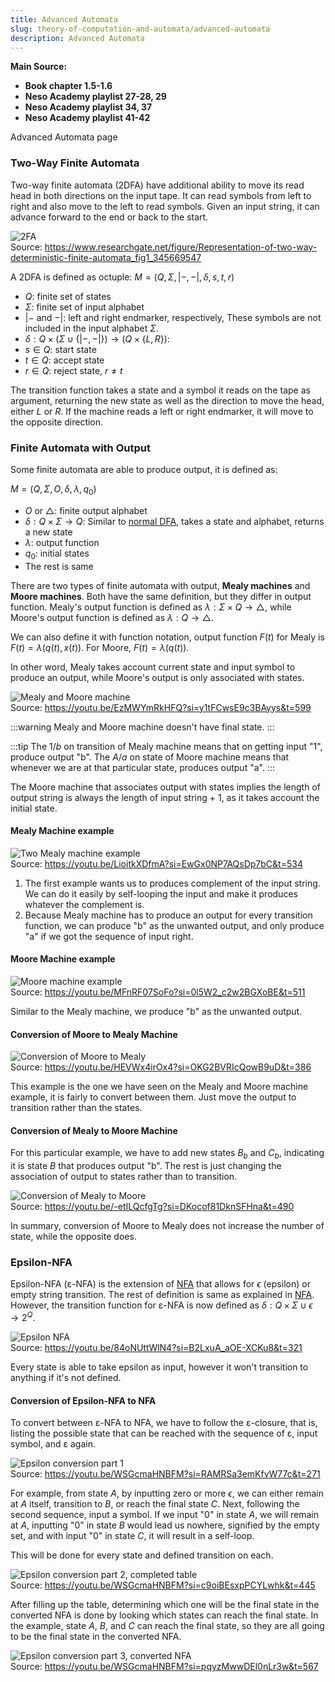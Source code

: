 ```yaml
---
title: Advanced Automata
slug: theory-of-computation-and-automata/advanced-automata
description: Advanced Automata
---
```


**Main Source:**

- **Book chapter 1.5-1.6**
- **Neso Academy playlist 27-28, 29**
- **Neso Academy playlist 34, 37**
- **Neso Academy playlist 41-42**

Advanced Automata page

### Two-Way Finite Automata

Two-way finite automata (2DFA) have additional ability to move its read head in both directions on the input tape. It can read symbols from left to right and also move to the left to read symbols. Given an input string, it can advance forward to the end or back to the start.

![2FA](./2fa.png)  
Source: https://www.researchgate.net/figure/Representation-of-two-way-deterministic-finite-automata_fig1_345669547

A 2DFA is defined as octuple: $M = (Q, \Sigma, |-, -|, \delta, s, t, r)$

- $Q$: finite set of states
- $\Sigma$: finite set of input alphabet
- $|-$ and $-|$: left and right endmarker, respectively, These symbols are not included in the input alphabet $\Sigma$.
- $\delta: Q \times (\Sigma \cup \{|-, -|\}) \rightarrow (Q \times \{L, R\})$:
- $s \in Q$: start state
- $t \in Q$: accept state
- $r \in Q$: reject state, $r \ne t$

The transition function takes a state and a symbol it reads on the tape as argument, returning the new state as well as the direction to move the head, either $L$ or $R$. If the machine reads a left or right endmarker, it will move to the opposite direction.

### Finite Automata with Output

Some finite automata are able to produce output, it is defined as:

$M = (Q, \Sigma, O, \delta, \lambda, q_0)$

- $O$ or $\triangle$: finite output alphabet
- $\delta: Q \times \Sigma \rightarrow Q$: Similar to [normal DFA](/theory-of-computation-and-automata/finite-automata#dfa), takes a state and alphabet, returns a new state
- $\lambda$: output function
- $q_0$: initial states
- The rest is same

There are two types of finite automata with output, **Mealy machines** and **Moore machines**. Both have the same definition, but they differ in output function. Mealy's output function is defined as $\lambda: \Sigma \times Q \rightarrow \triangle$, while Moore's output function is defined as $\lambda: Q \rightarrow \triangle$.

We can also define it with function notation, output function $F(t)$ for Mealy is $F(t) = \lambda(q(t), x(t))$. For Moore, $F(t) = \lambda(q(t))$.

In other word, Mealy takes account current state and input symbol to produce an output, while Moore's output is only associated with states.

![Mealy and Moore machine](./mealy-moore-machine.png)  
Source: https://youtu.be/EzMWYmRkHFQ?si=y1tFCwsE9c3BAyys&t=599

:::warning
Mealy and Moore machine doesn't have final state.
:::

:::tip
The $1/b$ on transition of Mealy machine means that on getting input "1", produce output "b". The $A/a$ on state of Moore machine means that whenever we are at that particular state, produces output "a".
:::

The Moore machine that associates output with states implies the length of output string is always the length of input string + 1, as it takes account the initial state.

#### Mealy Machine example

![Two Mealy machine example](./mealy-machine-example.png)  
Source: https://youtu.be/LioitkXDfmA?si=EwGx0NP7AQsDp7bC&t=534

1. The first example wants us to produces complement of the input string. We can do it easily by self-looping the input and make it produces whatever the complement is.
2. Because Mealy machine has to produce an output for every transition function, we can produce "b" as the unwanted output, and only produce "a" if we got the sequence of input right.

#### Moore Machine example

![Moore machine example](./moore-machine-example.png)  
Source: https://youtu.be/MFnRF07SoFo?si=0l5W2_c2w2BGXoBE&t=511

Similar to the Mealy machine, we produce "b" as the unwanted output.

#### Conversion of Moore to Mealy Machine

![Conversion of Moore to Mealy](./moore-to-mealy.png)  
Source: https://youtu.be/HEVWx4irOx4?si=OKG2BVRIcQowB9uD&t=386

This example is the one we have seen on the Mealy and Moore machine example, it is fairly to convert between them. Just move the output to transition rather than the states.

#### Conversion of Mealy to Moore Machine

For this particular example, we have to add new states $B_b$ and $C_b$, indicating it is state $B$ that produces output "b". The rest is just changing the association of output to states rather than to transition.

![Conversion of Mealy to Moore](./mealy-to-moore.png)  
Source: https://youtu.be/-etILQcfgTg?si=DKocof81DknSFHna&t=490

In summary, conversion of Moore to Mealy does not increase the number of state, while the opposite does.

### Epsilon-NFA

Epsilon-NFA (ε-NFA) is the extension of [NFA](/theory-of-computation-and-automata/finite-automata#nfa) that allows for $\epsilon$ (epsilon) or empty string transition. The rest of definition is same as explained in [NFA](/theory-of-computation-and-automata/finite-automata#nfa). However, the transition function for ε-NFA is now defined as $\delta: Q \times \Sigma \cup \epsilon \rightarrow 2^Q$.

![Epsilon NFA](./epsilon-nfa.png)  
Source: https://youtu.be/84oNUttWlN4?si=B2LxuA_aOE-XCKu8&t=321

Every state is able to take epsilon as input, however it won't transition to anything if it's not defined.

#### Conversion of Epsilon-NFA to NFA

To convert between ε-NFA to NFA, we have to follow the ε-closure, that is, listing the possible state that can be reached with the sequence of ε, input symbol, and ε again.

![Epsilon conversion part 1](./epsilon-conversion-1.png)  
Source: https://youtu.be/WSGcmaHNBFM?si=RAMRSa3emKfvW77c&t=271

For example, from state $A$, by inputting zero or more $\epsilon$, we can either remain at $A$ itself, transition to $B$, or reach the final state $C$. Next, following the second sequence, input a symbol. If we input "0" in state $A$, we will remain at $A$, inputting "0" in state $B$ would lead us nowhere, signified by the empty set, and with input "0" in state $C$, it will result in a self-loop.

This will be done for every state and defined transition on each.

![Epsilon conversion part 2, completed table](./epsilon-conversion-2.png)  
Source: https://youtu.be/WSGcmaHNBFM?si=c9oiBEsxpPCYLwhk&t=445

After filling up the table, determining which one will be the final state in the converted NFA is done by looking which states can reach the final state. In the example, state $A$, $B$, and $C$ can reach the final state, so they are all going to be the final state in the converted NFA.

![Epsilon conversion part 3, converted NFA](./epsilon-conversion-3.png)  
Source: https://youtu.be/WSGcmaHNBFM?si=pqyzMwwDEl0nLr3w&t=567
